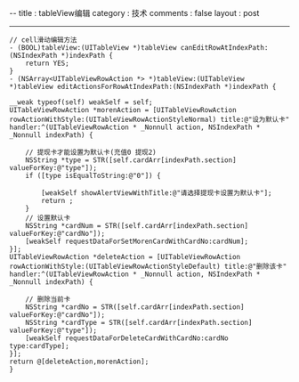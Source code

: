 --
title : tableView编辑
category : 技术
comments : false
layout : post

---



	// cell滑动编辑方法
	- (BOOL)tableView:(UITableView *)tableView canEditRowAtIndexPath:(NSIndexPath *)indexPath {
	    return YES;
	}
	- (NSArray<UITableViewRowAction *> *)tableView:(UITableView *)tableView editActionsForRowAtIndexPath:(NSIndexPath *)indexPath {
    
    __weak typeof(self) weakSelf = self;
    UITableViewRowAction *morenAction = [UITableViewRowAction rowActionWithStyle:(UITableViewRowActionStyleNormal) title:@"设为默认卡" handler:^(UITableViewRowAction * _Nonnull action, NSIndexPath * _Nonnull indexPath) {
        
        // 提现卡才能设置为默认卡(充值0 提现2)
        NSString *type = STR([self.cardArr[indexPath.section] valueForKey:@"type"]);
        if ([type isEqualToString:@"0"]) {
            
            [weakSelf showAlertViewWithTitle:@"请选择提现卡设置为默认卡"];
            return ;
        }
        // 设置默认卡
        NSString *cardNum = STR([self.cardArr[indexPath.section] valueForKey:@"cardNo"]);
        [weakSelf requestDataForSetMorenCardWithCardNo:cardNum];
    }];
    UITableViewRowAction *deleteAction = [UITableViewRowAction rowActionWithStyle:(UITableViewRowActionStyleDefault) title:@"删除该卡" handler:^(UITableViewRowAction * _Nonnull action, NSIndexPath * _Nonnull indexPath) {
        
        // 删除当前卡
        NSString *cardNo = STR([self.cardArr[indexPath.section] valueForKey:@"cardNo"]);
        NSString *cardType = STR([self.cardArr[indexPath.section] valueForKey:@"type"]);
        [weakSelf requestDataForDeleteCardWithCardNo:cardNo type:cardType];
    }];
    return @[deleteAction,morenAction];
	}